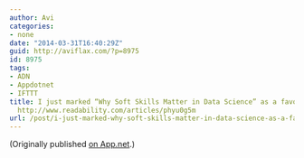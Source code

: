 ```yaml
---
author: Avi
categories:
- none
date: "2014-03-31T16:40:29Z"
guid: http://aviflax.com/?p=8975
id: 8975
tags:
- ADN
- Appdotnet
- IFTTT
title: I just marked “Why Soft Skills Matter in Data Science” as a favorite in Readability.
  http://www.readability.com/articles/phyu0g5m
url: /post/i-just-marked-why-soft-skills-matter-in-data-science-as-a-favorite-in-readability-httpwww-readability-comarticlesphyu0g5m/
---
```

(Originally published [on App.net](http://alpha.app.net/aviflax/post/27221276).)